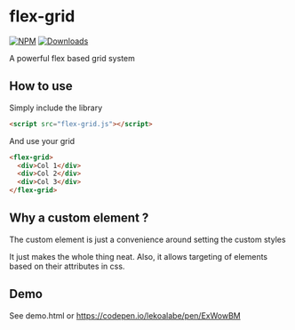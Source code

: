 # flex-grid

[![NPM](https://nodei.co/npm/flex-grid-element.png?mini=true)](https://nodei.co/npm/flex-grid-element/)
[![Downloads](https://img.shields.io/npm/dt/flex-grid-element.svg)](https://www.npmjs.com/package/flex-grid-element)

A powerful flex based grid system

## How to use

Simply include the library

```html
<script src="flex-grid.js"></script>
```

And use your grid

```html
<flex-grid>
  <div>Col 1</div>
  <div>Col 2</div>
  <div>Col 3</div>
</flex-grid>
```

## Why a custom element ?

The custom element is just a convenience around setting the custom styles

It just makes the whole thing neat. Also, it allows targeting of elements
based on their attributes in css.

## Demo

See demo.html or https://codepen.io/lekoalabe/pen/ExWowBM

